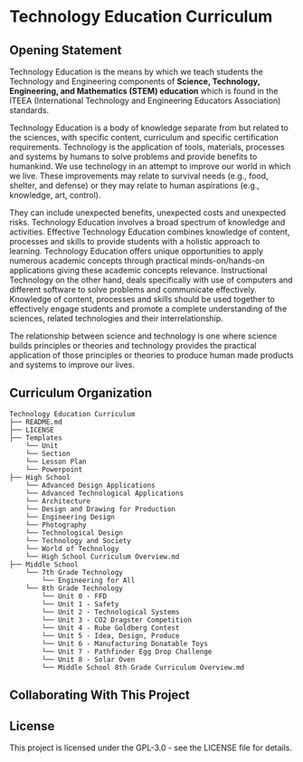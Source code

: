 # Technology Education Curriculum

## Opening Statement

Technology Education is the means by which we teach students the Technology and Engineering components of **Science, Technology, Engineering, and Mathematics (STEM) education** which is found in the ITEEA (International Technology and Engineering Educators Association) standards.  

Technology Education is a body of knowledge separate from but related to the sciences, with specific content, curriculum and specific certification requirements.  Technology is the application of tools, materials, processes and systems by humans to solve problems and provide benefits to humankind.  We use technology in an attempt to improve our world in which we live.  These improvements may relate to survival needs (e.g., food, shelter, and defense) or they may relate to human aspirations (e.g., knowledge, art, control).  

They can include unexpected benefits, unexpected costs and unexpected risks.  Technology Education involves a broad spectrum of knowledge and activities.  Effective Technology Education combines knowledge of content, processes and skills to provide students with a holistic approach to learning.  Technology Education offers unique opportunities to apply numerous academic concepts through practical minds-on/hands-on applications giving these academic concepts relevance.  Instructional Technology on the other hand, deals specifically with use of computers and different software to solve problems and communicate effectively.  Knowledge of content, processes and skills should be used together to effectively engage students and promote a complete understanding of the sciences, related technologies and their interrelationship.

The relationship between science and technology is one where science builds principles or theories and technology provides the practical application of those principles or theories to produce human made products and systems to improve our lives.

## Curriculum Organization

```````````````````````````````
Technology Education Curriculum
├── README.md
├── LICENSE
├── Templates
    └── Unit
    └── Section
    └── Lesson Plan
    └── Powerpoint
├── High School
    └── Advanced Design Applications
    └── Advanced Technological Applications
    └── Architecture
    └── Design and Drawing for Production
    └── Engineering Design
    └── Photography
    └── Technological Design
    └── Technology and Society
    └── World of Technology
    └── High School Curriculum Overview.md
├── Middle School
    └── 7th Grade Technology
        └── Engineering for All
    └── 8th Grade Technology
        └── Unit 0 - FFD
        └── Unit 1 - Safety
        └── Unit 2 - Technological Systems       
        └── Unit 3 - CO2 Dragster Competition
        └── Unit 4 - Rube Goldberg Contest
        └── Unit 5 - Idea, Design, Produce
        └── Unit 6 - Manufacturing Donatable Toys
        └── Unit 7 - Pathfinder Egg Drop Challenge
        └── Unit 8 - Solar Oven
        └── Middle School 8th Grade Curriculum Overview.md
```````````````````````````````

## Collaborating With This Project



## License
This project is licensed under the GPL-3.0 - see the LICENSE file for details.
